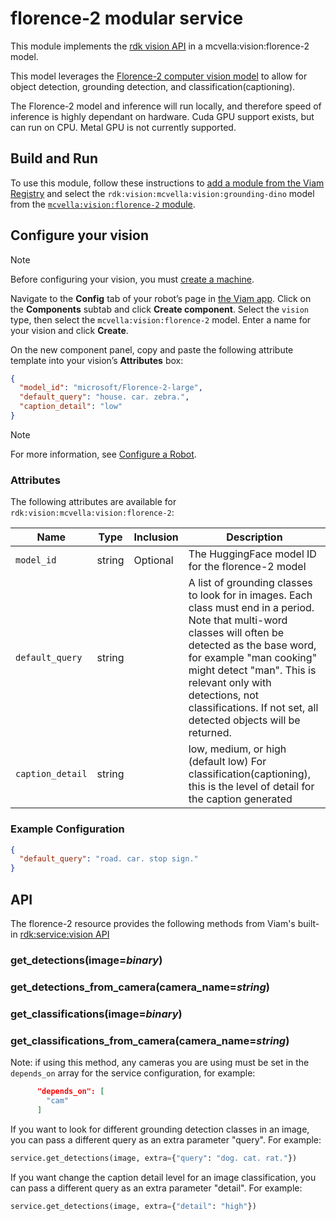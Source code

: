 # florence-2 modular service

This module implements the [rdk vision API](https://github.com/rdk/vision-api) in a mcvella:vision:florence-2 model.

This model leverages the [Florence-2 computer vision model](https://huggingface.co/microsoft/Florence-2-large) to allow for object detection, grounding detection, and classification(captioning).

The Florence-2 model and inference will run locally, and therefore speed of inference is highly dependant on hardware.
Cuda GPU support exists, but can run on CPU.
Metal GPU is not currently supported.

## Build and Run

To use this module, follow these instructions to [add a module from the Viam Registry](https://docs.viam.com/registry/configure/#add-a-modular-resource-from-the-viam-registry) and select the `rdk:vision:mcvella:vision:grounding-dino` model from the [`mcvella:vision:florence-2` module](https://app.viam.com/module/rdk/mcvella:vision:florence-2).

## Configure your vision

> [!NOTE]  
> Before configuring your vision, you must [create a machine](https://docs.viam.com/manage/fleet/machines/#add-a-new-machine).

Navigate to the **Config** tab of your robot’s page in [the Viam app](https://app.viam.com/).
Click on the **Components** subtab and click **Create component**.
Select the `vision` type, then select the `mcvella:vision:florence-2` model.
Enter a name for your vision and click **Create**.

On the new component panel, copy and paste the following attribute template into your vision’s **Attributes** box:

```json
{
  "model_id": "microsoft/Florence-2-large",
  "default_query": "house. car. zebra.",
  "caption_detail": "low"
}
```

> [!NOTE]  
> For more information, see [Configure a Robot](https://docs.viam.com/manage/configuration/).

### Attributes

The following attributes are available for `rdk:vision:mcvella:vision:florence-2`:

| Name | Type | Inclusion | Description |
| ---- | ---- | --------- | ----------- |
| `model_id` | string | Optional |  The HuggingFace model ID for the florence-2 model |
| `default_query` | string | |  A list of grounding classes to look for in images. Each class must end in a period. Note that multi-word classes will often be detected as the base word, for example "man cooking" might detect "man". This is relevant only with detections, not classifications. If not set, all detected objects will be returned.|
|`caption_detail`| string | | low, medium, or high (default low) For classification(captioning), this is the level of detail for the caption generated |

### Example Configuration

```json
{
  "default_query": "road. car. stop sign."
}
```

## API

The florence-2 resource provides the following methods from Viam's built-in [rdk:service:vision API](https://python.viam.dev/autoapi/viam/services/vision/client/index.html)

### get_detections(image=*binary*)

### get_detections_from_camera(camera_name=*string*)

### get_classifications(image=*binary*)

### get_classifications_from_camera(camera_name=*string*)

Note: if using this method, any cameras you are using must be set in the `depends_on` array for the service configuration, for example:

```json
      "depends_on": [
        "cam"
      ]
```

If you want to look for different grounding detection classes in an image, you can pass a different query as an extra parameter "query".
For example:

``` python
service.get_detections(image, extra={"query": "dog. cat. rat."})
```

If you want change the caption detail level for an image classification, you can pass a different query as an extra parameter "detail".
For example:

``` python
service.get_detections(image, extra={"detail": "high"})
```